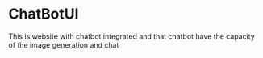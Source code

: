 # ChatBotUI
This is website with chatbot integrated and that chatbot have the capacity of the image generation and chat
